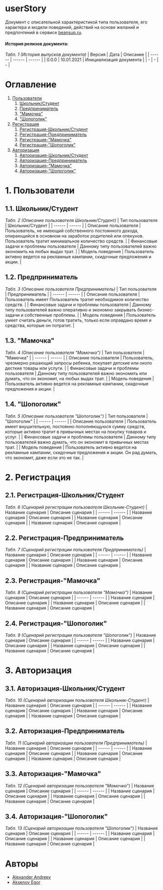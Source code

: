 # userStory

Документ с описательной характеристикой типа пользователя, его характера и модели поведений, действий на основе желаний и предпочтений в сервисе [beansup.ru](https://beansup.ru).

#### История релизов документа:
*Табл. 1 (История выпусков документа)*
| Версия | Дата | Описание |
| ------ | ------ | ------ |
| 0.0.0 | 10.01.2021 | Инициализация документа |
| - | - | - |

# Оглавление
1. [Пользователи](#1-пользователи)
	1. [Школьник/Студент](#11-школьникстудент)
	2. [Предприниматель](#12-предприниматель)
    3. ["Мамочка"](#"13-мамочка)
    4. ["Шопоголик"](#"14-шопоголик)
2. [Регистрация](#2-регистрация)
    1. [Регистрация-Школьник/Студент](#21-регистрация-школьникстудент)
	2. [Регистрация-Предприниматель](#22-регистрация-предприниматель)
    3. [Регистрация-"Мамочка"](#23-регистрация-мамочка)
    4. [Регистрация-"Шопоголик"](#24-регистрация-шопоголик)
3. [Авторизация](#3-авторизация)
    1. [Авторизация-Школьник/Студент](#31-авторизация-школьникстудент)
	2. [Авторизация-Предприниматель](#32-предприниматель)
    3. [Авторизация-"Мамочка"](#33-авторизация-мамочка)
    4. [Авторизация-"Шопоголик"](#34-авторизация-шопоголик)

# 1. Пользователи
## 1.1. Школьник/Студент
*Табл. 2 (Описание пользователя Школьник/Студент)*
| Тип пользователя | Школьник/Студент |
| ------ | ------ |
| Описание пользователя | Пользователь, не имеющий собственного постоянного дохода, опирающийся в основном на заработок родителей или опекунов. Пользователь тратит минимальное количество средств. |
| Финансовые задачи и проблемы пользователя | Данному типу пользователей важно экономить на любых выдах трат. |
| Модель поведения | Пользователь активно ведется на рекламные кампании, скидочные предложения и акции. |
## 1.2. Предприниматель
*Табл. 3 (Описание пользователя Предприниматель)*
| Тип пользователя | Предприниматель |
| ------ | ------ |
| Описание пользователя | Пользователь имеет Пользователь тратит необходимое количество средств. |
| Финансовые задачи и проблемы пользователя | Данному типу пользователей важно оперативно и экономно закрывать бизнес-задачи и собственные проблемы. |
| Модель поведения | Пользователь умеет считать деньги, готов тратить, только если оправдано время и средства, которые он потратит. |
## 1.3. "Мамочка"
*Табл. 4 (Описание пользователя "Мамочка")*
| Тип пользователя | "Мамочка" |
| ------ | ------ |
| Описание пользователя | Пользователь, чрезмерно решающий запросы ребенка, покупает детские или около десткие товары или услуги. |
| Финансовые задачи и проблемы пользователя | Данному типу пользователей важно экономить или думать, что он экономит, на любых выдах трат. |
| Модель поведения | Пользователь активно ведется на рекламные кампании, скидочные предложения и акции. |
## 1.4. "Шопоголик"
*Табл. 5 (Описание пользователя "Шопоголик")*
| Тип пользователя | "Шопоголик" |
| ------ | ------ |
| Описание пользователя | Пользователь имеет внушительную, постоянно пополняющуюся сумму средств, которые активно тратит в привычных местах на покупку товаров и услуг. |
| Финансовые задачи и проблемы пользователя | Данному типу пользователей важно думать, что он экономит в привычных местах трат. |
| Модель поведения | Пользователь активно ведется на рекламные кампании, скидочные предложения и акции. Он рад думать, что экономит, даже если это не так. |

# 2. Регистрация
## 2.1. Регистрация-Школьник/Студент
*Табл. 6 (Сценарий регистрации пользователя Школьник-Студент)*
| Название сценария | Описание сценария |
| ------ | ------ |
| Название сценария | Описание сценария |
| Название сценария | Описание сценария |
| Название сценария | Описание сценария |
## 2.2. Регистрация-Предприниматель
*Табл. 7 (Сценарий регистрации пользователя Предприниматель)*
| Название сценария | Описание сценария |
| ------ | ------ |
| Название сценария | Описание сценария |
| Название сценария | Описание сценария |
| Название сценария | Описание сценария |
## 2.3. Регистрация-"Мамочка"
*Табл. 8 (Сценарий регистрации пользователя "Мамочка")*
| Название сценария | Описание сценария |
| ------ | ------ |
| Название сценария | Описание сценария |
| Название сценария | Описание сценария |
| Название сценария | Описание сценария |
## 2.4. Регистрация-"Шопоголик"
*Табл. 9 (Сценарий регистрации пользователя "Шопоголик")*
| Название сценария | Описание сценария |
| ------ | ------ |
| Название сценария | Описание сценария |
| Название сценария | Описание сценария |
| Название сценария | Описание сценария |

# 3. Авторизация
## 3.1. Авторизация-Школьник/Студент
*Табл. 10 (Сценарий авторизации пользователя Школьник-Студент)*
| Название сценария | Описание сценария |
| ------ | ------ |
| Название сценария | Описание сценария |
| Название сценария | Описание сценария |
| Название сценария | Описание сценария |
## 3.2. Авторизация-Предприниматель
*Табл. 11 (Сценарий авторизации пользователя Предприниматель)*
| Название сценария | Описание сценария |
| ------ | ------ |
| Название сценария | Описание сценария |
| Название сценария | Описание сценария |
| Название сценария | Описание сценария |
## 3.3. Авторизация-"Мамочка"
*Табл. 12 (Сценарий авторизации пользователя "Мамочка")*
| Название сценария | Описание сценария |
| ------ | ------ |
| Название сценария | Описание сценария |
| Название сценария | Описание сценария |
| Название сценария | Описание сценария |
## 3.4. Авторизация-"Шопоголик"
*Табл. 13 (Сценарий авторизации пользователя "Шопоголик")*
| Название сценария | Описание сценария |
| ------ | ------ |
| Название сценария | Описание сценария |
| Название сценария | Описание сценария |
| Название сценария | Описание сценария |

# Авторы
 - [Alexander Andreev](https://github.com/AndreevAA)
 - [Aksenov Egor](https://github.com/01Flame10)

